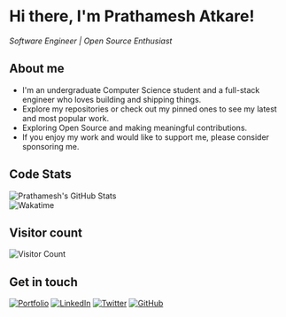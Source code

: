 # Hi there, I'm Prathamesh Atkare!
*Software Engineer | Open Source Enthusiast*

## About me

- I'm an undergraduate Computer Science student and a full-stack engineer who loves building and shipping things.
- Explore my repositories or check out my pinned ones to see my latest and most popular work.
- Exploring Open Source and making meaningful contributions.
- If you enjoy my work and would like to support me, please consider sponsoring me.

## Code Stats
![Prathamesh's GitHub Stats](https://github-readme-stats.vercel.app/api?username=prathameshatkare&show_icons=true&theme=dark)   
![Wakatime](https://github-readme-stats.vercel.app/api/wakatime?username=your_wakatime_username&theme=dark)



## Visitor count
![Visitor Count](https://count.getloli.com/get/@prathameshatkare?theme=rule34)



## Get in touch
[![Portfolio](https://img.shields.io/badge/Portfolio-grey?style=for-the-badge&logo=vercel)](https://prathamesh-theta.vercel.app/)
[![LinkedIn](https://img.shields.io/badge/LinkedIn-blue?style=for-the-badge&logo=linkedin)](https://www.linkedin.com/in/prathamesh-atkare-6223aa255/)
[![Twitter](https://img.shields.io/badge/Twitter-black?style=for-the-badge&logo=x)](https://x.com/PRATHAMESH34980)
[![GitHub](https://img.shields.io/badge/GitHub-181717?style=for-the-badge&logo=github)](https://github.com/prathameshatkare)
